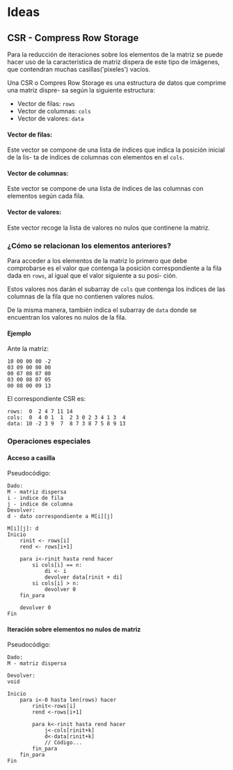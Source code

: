 Ideas
====

CSR - Compress Row Storage
----

Para la reducción de iteraciones sobre los elementos de la matriz se puede hacer uso de
la característica de matriz dispera de este tipo de imágenes, que contendran muchas
casillas('pixeles') vacíos.

Una CSR o Compres Row Storage es una estructura de datos que comprime una matriz dispre-
sa según la siguiente estructura:

- Vector de filas: `rows`
- Vector de columnas: `cols`
- Vector de valores: `data`

#### Vector de filas:

Este vector se compone de una lista de índices que indica la posición inicial de la lis-
ta de índices de columnas con elementos en el `cols`.

#### Vector de columnas:

Este vector se compone de una lista de índices de las columnas con elementos según cada
fila.

#### Vector de valores:

Este vector recoge la lista de valores no nulos que continene la matriz.

### ¿Cómo se relacionan los elementos anteriores?

Para acceder a los elementos de la matriz lo primero que debe comprobarse es el valor que contenga
la posición correspondiente a la fila dada en `rows`, al igual que el valor siguiente a su posi-
ción.

Estos valores nos darán el subarray de `cols` que contenga los índices de las columnas de la fila
que no contienen valores nulos. 

De la misma manera, también indica el subarray de `data` donde se encuentran los valores no nulos
de la fila.

#### Ejemplo

Ante la matriz:

```
10 00 00 00 -2
03 09 00 00 00
00 07 08 07 00
03 00 08 07 05
00 08 00 09 13
```

El correspondiente CSR es:

```
rows:  0  2 4 7 11 14
cols:  0  4 0 1  1  2 3 0 2 3 4 1 3  4
data: 10 -2 3 9  7  8 7 3 8 7 5 8 9 13
```

### Operaciones especiales

#### Acceso a casilla

Pseudocódigo:

```
Dado: 
M - matriz dispersa
i - indice de fila
j - indice de columna
Devolver:
d - dato correspondiente a M[i][j]

M[i][j]: d
Inicio
    rinit <- rows[i] 
    rend <- rows[i+1]
    
    para i<-rinit hasta rend hacer
        si cols[i] == n:
            di <- i
            devolver data[rinit + di]
        si cols[i] > n:
            devolver 0
    fin_para
    
    devolver 0
Fin
```

#### Iteración sobre elementos no nulos de matriz

Pseudocódigo:

```
Dado:
M - matriz dispersa

Devolver:
void

Inicio
    para i<-0 hasta len(rows) hacer
        rinit<-rows[i]
        rend <-rows[i+1]
        
        para k<-rinit hasta rend hacer
            j<-cols[rinit+k]
            d<-data[rinit+k]
            // Código...
        fin_para
    fin_para
Fin
```
